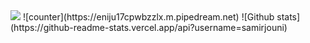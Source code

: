<img src="https://user-images.githubusercontent.com/52347812/137624699-ce6bb7ee-eb84-46f1-ac69-c4b78b22db90.png">
![counter](https://eniju17cpwbzzlx.m.pipedream.net)
![Github stats](https://github-readme-stats.vercel.app/api?username=samirjouni)
